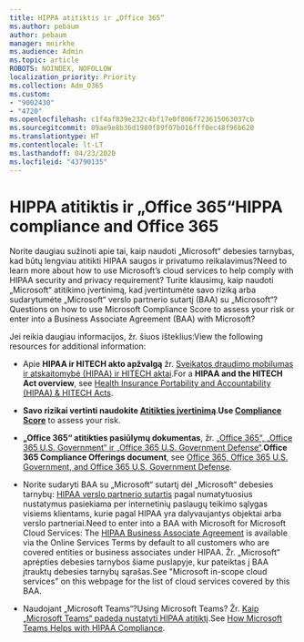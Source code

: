 ```yaml
---
title: HIPPA atitiktis ir „Office 365“
ms.author: pebaum
author: pebaum
manager: mnirkhe
ms.audience: Admin
ms.topic: article
ROBOTS: NOINDEX, NOFOLLOW
localization_priority: Priority
ms.collection: Adm_O365
ms.custom:
- "9002430"
- "4720"
ms.openlocfilehash: c1f4af839e232c4bf17e0f806f723615063037cb
ms.sourcegitcommit: 89ae9e8b36d1980f89f07b016fff0ec48f96b620
ms.translationtype: HT
ms.contentlocale: lt-LT
ms.lasthandoff: 04/23/2020
ms.locfileid: "43790135"
---
```

# <a name="hippa-compliance-and-office-365"></a><span data-ttu-id="1bbef-102">HIPPA atitiktis ir „Office 365“</span><span class="sxs-lookup"><span data-stu-id="1bbef-102">HIPPA compliance and Office 365</span></span>

<span data-ttu-id="1bbef-103">Norite daugiau sužinoti apie tai, kaip naudoti „Microsoft“ debesies tarnybas, kad būtų lengviau atitikti HIPAA saugos ir privatumo reikalavimus?</span><span class="sxs-lookup"><span data-stu-id="1bbef-103">Need to learn more about how to use Microsoft’s cloud services to help comply with HIPAA security and privacy requirement?</span></span>  <span data-ttu-id="1bbef-104">Turite klausimų, kaip naudoti „Microsoft“ atitikimo įvertinimą, kad įvertintumėte savo riziką arba sudarytumėte „Microsoft“ verslo partnerio sutartį (BAA) su „Microsoft“?</span><span class="sxs-lookup"><span data-stu-id="1bbef-104">Questions on how to use Microsoft Compliance Score to assess your risk or enter into a Business Associate Agreement (BAA) with Microsoft?</span></span>  

<span data-ttu-id="1bbef-105">Jei reikia daugiau informacijos, žr. šiuos išteklius:</span><span class="sxs-lookup"><span data-stu-id="1bbef-105">View the following resources for additional information:</span></span>

- <span data-ttu-id="1bbef-106">Apie **HIPAA ir HITECH akto apžvalgą** žr. [Sveikatos draudimo mobilumas ir atskaitomybė (HIPAA) ir HITECH aktai](https://docs.microsoft.com/microsoft-365/compliance/offering-hipaa-hitech?view=o365-worldwide).</span><span class="sxs-lookup"><span data-stu-id="1bbef-106">For a **HIPAA and the HITECH Act overview**, see [Health Insurance Portability and Accountability (HIPAA) & HITECH Acts](https://docs.microsoft.com/microsoft-365/compliance/offering-hipaa-hitech?view=o365-worldwide).</span></span>

- <span data-ttu-id="1bbef-107">**Savo rizikai vertinti naudokite [Atitikties įvertinimą](https://docs.microsoft.com/microsoft-365/compliance/offering-hipaa-hitech?view=o365-worldwide#use-microsoft-compliance-score-to-assess-your-risk)**.</span><span class="sxs-lookup"><span data-stu-id="1bbef-107">**Use [Compliance Score](https://docs.microsoft.com/microsoft-365/compliance/offering-hipaa-hitech?view=o365-worldwide#use-microsoft-compliance-score-to-assess-your-risk)** to assess your risk.</span></span>

- <span data-ttu-id="1bbef-108">**„Office 365“ atitikties pasiūlymų dokumentas**, žr. [„Office 365“, „Office 365 U.S. Government“ ir „Office 365 U.S. Government Defense“](https://go.microsoft.com/fwlink/p/?LinkID=2077751).</span><span class="sxs-lookup"><span data-stu-id="1bbef-108">**Office 365 Compliance Offerings document**, see [Office 365, Office 365 U.S. Government, and Office 365 U.S. Government Defense](https://go.microsoft.com/fwlink/p/?LinkID=2077751).</span></span>

- <span data-ttu-id="1bbef-109">Norite sudaryti BAA su „Microsoft“ sutartį dėl „Microsoft“ debesies tarnybų: [HIPAA verslo partnerio sutartis](https://aka.ms/BAA) pagal numatytuosius nustatymus pasiekiama per internetinių paslaugų teikimo sąlygas visiems klientams, kurie pagal HIPAA yra dalyvaujantys objektai arba verslo partneriai.</span><span class="sxs-lookup"><span data-stu-id="1bbef-109">Need to enter into a BAA with Microsoft for Microsoft Cloud Services: The [HIPAA Business Associate Agreement](https://aka.ms/BAA) is available via the Online Services Terms by default to all customers who are covered entities or business associates under HIPAA.</span></span> <span data-ttu-id="1bbef-110">Žr. „Microsoft“ aprėpties debesies tarnybos šiame puslapyje, kur pateiktas į BAA įtrauktų debesies tarnybų sąrašas.</span><span class="sxs-lookup"><span data-stu-id="1bbef-110">See "Microsoft in-scope cloud services" on this webpage for the list of cloud services covered by this BAA.</span></span>

- <span data-ttu-id="1bbef-111">Naudojant „Microsoft Teams“?</span><span class="sxs-lookup"><span data-stu-id="1bbef-111">Using Microsoft Teams?</span></span> <span data-ttu-id="1bbef-112">Žr. [Kaip „Microsoft Teams“ padeda nustatyti HIPAA atitiktį](https://www.microsoft.com/microsoft-365/blog/2019/04/30/white-paper-microsoft-teams-healthcare-providers-hipaa-compliance/).</span><span class="sxs-lookup"><span data-stu-id="1bbef-112">See [How Microsoft Teams Helps with HIPAA Compliance](https://www.microsoft.com/microsoft-365/blog/2019/04/30/white-paper-microsoft-teams-healthcare-providers-hipaa-compliance/).</span></span>

